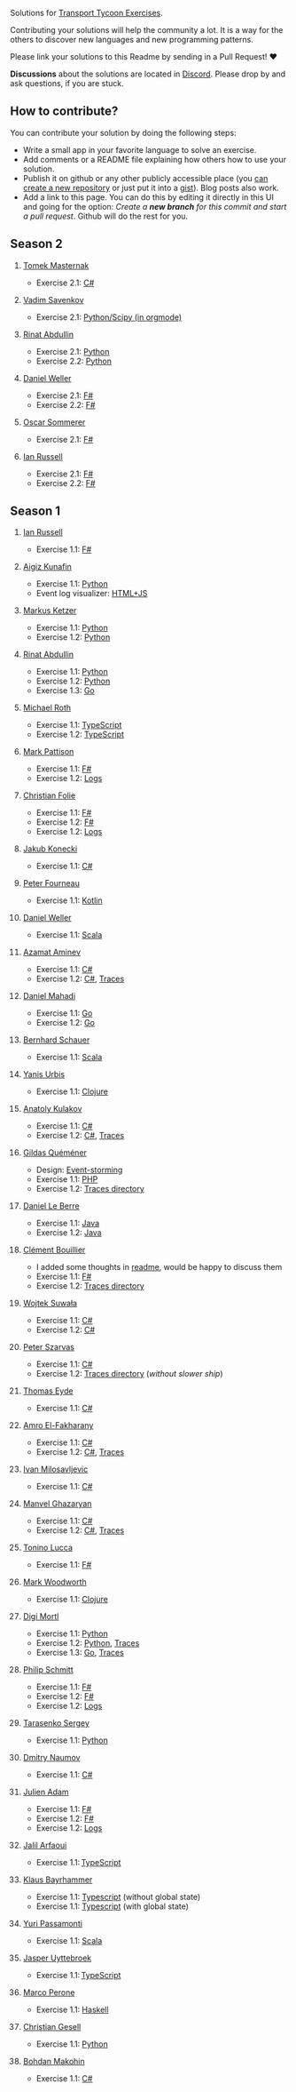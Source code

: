 Solutions for [Transport Tycoon Exercises](https://github.com/Softwarepark/exercises/blob/master/transport-tycoon.md).

Contributing your solutions will help the community a lot. It is a way for the others to discover new languages and new programming patterns.

Please link your solutions to this Readme by sending in a Pull Request! ❤️   

**Discussions** about the solutions are located in [Discord](https://discord.gg/jHGbUwxDgv). Please drop by and ask questions, if you are stuck.

## How to contribute?

You can contribute your solution by doing the following steps:

- Write a small app in your favorite language to solve an exercise.
- Add comments or a README file explaining how others how to use your solution.
- Publish it on github or any other publicly accessible place (you [can create a new repository](https://github.com/new) or just put it into a [gist](https://gist.github.com)). Blog posts also work.
- Add a link to this page. You can do this by editing it directly in this UI and going for the option: _Create a **new branch** for this commit and start a pull request_. Github will do the rest for you.

## Season 2

1. [Tomek Masternak](https://github.com/tmasternak)
   - Exercise 2.1: [C#](https://github.com/tmasternak/TransportTycoon/blob/master/Episode_2.1/TransportTycoon.Console/TransportTycoon.Console/Program.cs)

2. [Vadim Savenkov](https://github.com/vsavenkov)
   - Exercise 2.1: [Python/Scipy (in orgmode)](https://github.com/vsavenkov/trustbit-exercises/blob/solutions/solutions/tt-season2-org/e01.org)

3. [Rinat Abdullin](https://github.com/abdullin)
   - Exercise 2.1: [Python](https://github.com/abdullin/softwarepark-katas/blob/master/transport-tycoon-2/e01_python/route.py)
   - Exercise 2.2: [Python](https://github.com/abdullin/softwarepark-katas/blob/master/transport-tycoon-2/e02_python/route.py)

4. [Daniel Weller](https://github.com/danielweller-swp)
   - Exercise 2.1: [F#](https://github.com/danielweller-swp/TransportTycoon/tree/master/episode-2.1)
   - Exercise 2.2: [F#](https://github.com/danielweller-swp/TransportTycoon/tree/master/episode-2.2)

5. [Oscar Sommerer](https://github.com/oscarsommerer)
   - Exercise 2.1: [F#](https://github.com/oscarsommerer/TransportTycoon/blob/main/21/Program.fs)

6. [Ian Russell](https://github.com/ijrussell)
   - Exercise 2.1: [F#](https://github.com/ianrussellsoftwarepark/TransportTycoon2/blob/main/Episode21/Program.fs)
   - Exercise 2.2: [F#](https://github.com/ianrussellsoftwarepark/TransportTycoon2/blob/main/Episode22/Program.fs)


## Season 1

1. [Ian Russell](https://github.com/ijrussell)
   
   - Exercise 1.1: [F#](https://github.com/ijrussell/TransportTycoon/blob/master/recursive.fs)

2. [Aigiz Kunafin](https://github.com/AigizK)
   - Exercise 1.1: [Python](https://github.com/AigizK/transport-tycoon/tree/master/ex_1)
   - Event log visualizer: [HTML+JS](https://github.com/AigizK/transport-tycoon/tree/master/transport_visulazation)
   
3. [Markus Ketzer](https://github.com/marketzer)
   - Exercise 1.1: [Python](https://github.com/marketzer/exercises/blob/master/transport-tycoon/marketzer/transport-tycoon.py)
   - Exercise 1.2: [Python](https://github.com/marketzer/exercises/blob/master/transport-tycoon/marketzer/exercise2.py)
   
4. [Rinat Abdullin](https://github.com/abdullin)
   - Exercise 1.1: [Python](https://github.com/abdullin/softwarepark-ddd/blob/master/transport-tycoon/ex_1.py)
   - Exercise 1.2: [Python](https://github.com/abdullin/softwarepark-ddd/blob/master/transport-tycoon/ex_2.py)
   - Exercise 1.3: [Go](https://github.com/abdullin/softwarepark-ddd/blob/master/transport-tycoon/ex_3.go)
   
5. [Michael Roth](https://github.com/mrothNET)
   - Exercise 1.1: [TypeScript](https://github.com/mrothNET/transport-tycoon-exercises/tree/master/exercise1)
   - Exercise 1.2: [TypeScript](https://github.com/mrothNET/transport-tycoon-exercises/tree/master/exercise2)
   
6. [Mark Pattison](https://github.com/markpattison)
   
   - Exercise 1.1: [F#](https://github.com/markpattison/transport-tycoon-kata)
   - Exercise 1.2: [Logs](https://github.com/markpattison/transport-tycoon-kata/tree/master/exercise2-logs)

7. [Christian Folie](https://twitter.com/Folienmaster)
   - Exercise 1.1: [F#](https://github.com/Nagelfar/ddd-exercises/tree/master/exercise1)
   - Exercise 1.2: [F#](https://github.com/Nagelfar/ddd-exercises/blob/master/exercise2/Exercise2.fs)
   - Exercise 1.2: [Logs](https://github.com/Nagelfar/ddd-exercises/tree/master/exercise2/output)
   
8. [Jakub Konecki](https://github.com/jkonecki)
   - Exercise 1.1: [C#](https://github.com/jkonecki/SoftwarePark/tree/master/TransportTycoon)
   
9. [Peter Fourneau](https://github.com/pfournea)
   - Exercise 1.1: [Kotlin](https://github.com/pfournea/transport-tycoon)
   
10. [Daniel Weller](https://github.com/danielweller-swp)
    - Exercise 1.1: [Scala](https://github.com/danielweller-swp/transport-tycoon/tree/master/ex1)
    
11. [Azamat Aminev](https://github.com/azm102)
    
    - Exercise 1.1: [C#](https://github.com/azm102/exercises/tree/master/TransportTycoon1)
    - Exercise 1.2: [C#](https://github.com/azm102/exercises/tree/master/TransportTycoon2), [Traces](https://github.com/azm102/exercises/tree/master/TransportTycoon2/Traces)

12. [Daniel Mahadi](https://github.com/danielmahadi)
    
    - Exercise 1.1: [Go](https://github.com/danielmahadi/transport-tycoon-go/blob/exercises/1/main.go)
    - Exercise 1.2: [Go](https://github.com/danielmahadi/transport-tycoon-go/blob/exercises/2/main.go)

13. [Bernhard Schauer](https://github.com/beschauer)
    
    - Exercise 1.1: [Scala](https://github.com/beschauer/softwarepark-exercises/blob/master/transport-tycoon/main.scala)

14. [Yanis Urbis](https://github.com/yanisurbis)
    
    - Exercise 1.1: [Clojure](https://github.com/yanisurbis/transport-tycoon)

15. [Anatoly Kulakov](https://github.com/AnatolyKulakov)

    - Exercise 1.1: [C#](https://github.com/AnatolyKulakov/TransportTycoon/blob/ex1/src/TransportTycoon/Program.cs)
    - Exercise 1.2: [C#](https://github.com/AnatolyKulakov/TransportTycoon/blob/ex2/src/TransportTycoon/Program.cs), [Traces](https://github.com/AnatolyKulakov/TransportTycoon/tree/ex2/trace)

16. [Gildas Quéméner](https://github.com/gquemener)
    
    - Design: [Event-storming](https://miro.com/welcomeonboard/MtjvR60cUsVfwMSGWhbsOtrxgMOlSeXjFYc1U2M8033aIuIQdb9ID72hbcNNsfi8)
    - Exercise 1.1: [PHP](https://github.com/gquemener/TransportTycoon)
    - Exercise 1.2: [Traces directory](https://github.com/gquemener/TransportTycoon/tree/master/traces)

17. [Daniel Le Berre](https://github.com/danielleberre)
    
    - Exercise 1.1: [Java](https://github.com/danielleberre/transport-tycoon/tree/exercice1)
    - Exercise 1.2: [Java](https://github.com/danielleberre/transport-tycoon/tree/exercice2)

18. [Clément Bouillier](https://twitter.com/clem_bouillier)
    
    - I added some thoughts in [readme](https://github.com/devcrafting/TransportTycoon-DDD-ES), would be happy to discuss them
    - Exercise 1.1: [F#](https://github.com/devcrafting/TransportTycoon-DDD-ES/tree/Exercice1)
    - Exercise 1.2: [Traces directory](https://github.com/devcrafting/TransportTycoon-DDD-ES/tree/Exercice2-withoutNewRules/logs)

19. [Wojtek Suwała](https://github.com/wojteksuwala)
    
    - Exercise 1.1: [C#](https://github.com/wojteksuwala/DDD_SoftwarePark_Exercises/tree/master/Ex001_Transport_Tycoon)
    - Exercise 1.2: [C#](https://github.com/wojteksuwala/DDD_SoftwarePark_Exercises/tree/master/Ex002_Transport_Tycoon)

20. [Peter Szarvas](https://github.com/pepperonee13)
    
    - Exercise 1.1: [C#](https://github.com/pepperonee13/ddd-exercises)
    - Exercise 1.2: [Traces directory](https://github.com/pepperonee13/ddd-exercises/tree/master/.trace) (_without slower ship_)

21. [Thomas Eyde](https://github.com/thomaseyde)
    
    - Exercise 1.1: [C#](https://github.com/thomaseyde/transport-tycoon)

22. [Amro El-Fakharany](https://github.com/amroel)
    
    - Exercise 1.1: [C#](https://github.com/amroel/TransportTycoon/tree/E1)
	- Exercise 1.2: [C#](https://github.com/amroel/TransportTycoon/tree/E2), [Traces](https://github.com/amroel/TransportTycoon/tree/E2/.trace)

23. [Ivan Milosavljevic](https://github.com/Vertygo)
    
    - Exercise 1.1: [C#](https://github.com/Vertygo/transport-tycoon-ddd/tree/master/Exercise1)

24. [Manvel Ghazaryan](https://github.com/gmanvel)
    - Exercise 1.1: [C#](https://github.com/gmanvel/TransportTycoon/tree/Exercise-1)
    - Exercise 1.2: [C#](https://github.com/gmanvel/TransportTycoon/tree/Exercise-2), [Traces](https://github.com/gmanvel/TransportTycoon/tree/Exercise-2/tests/TransportTycoon.Domain.Tests/traces)

25. [Tonino Lucca](https://github.com/tonyx)
    - Exercise 1.1: [F#](https://github.com/tonyx/transport-tycoon-1)
    
26. [Mark Woodworth](https://github.com/Solaxun)
    - Exercise 1.1: [Clojure](https://github.com/Solaxun/transport-tycoon-kata/blob/master/src/transport_tycoon_kata/transport.clj)
    
27. [Digi Mortl](https://github.com/digimortl)

    - Exercise 1.1: [Python](https://github.com/digimortl/transport-tycoon/tree/203e97ec2e2c876e4739cd6b4426b76762f1bdfe)
    - Exercise 1.2: [Python](https://github.com/digimortl/transport-tycoon/tree/94e24d61d646ec1d969864b1e0f2f991fbd10674), [Traces](https://github.com/digimortl/transport-tycoon/tree/master/traces)
    - Exercise 1.3: [Go](https://github.com/digimortl/tycoon), [Traces](https://github.com/digimortl/tycoon/tree/master/traces)

28. [Philip Schmitt](https://github.com/maeh2k)
    - Exercise 1.1: [F#](https://github.com/maeh2k/transport-tycoon-kata/blob/master/Exercise1.fsx)
    - Exercise 1.2: [F#](https://github.com/maeh2k/transport-tycoon-kata/blob/master/Exercise2.fsx)
    - Exercise 1.2: [Logs](https://github.com/maeh2k/transport-tycoon-kata/tree/master/logs)

29. [Tarasenko Sergey](https://github.com/krasina15)
    - Exercise 1.1: [Python](https://github.com/krasina15/transport-tycoon)
    
30. [Dmitry Naumov](https://github.com/DmitryNaumov)

    - Exercise 1.1: [C#](https://github.com/DmitryNaumov/TransportTycoon/tree/Exercise1)

31. [Julien Adam](https://github.com/julienadam)
    - Exercise 1.1: [F#](https://github.com/julienadam/transport-tycoon-kata/blob/master/TransportTycoon.Kata.Exercises/Exercise1.fsx)
    - Exercise 1.2: [F#](https://github.com/julienadam/transport-tycoon-kata/blob/master/TransportTycoon.Kata.Exercises/Exercise2.fsx)
    - Exercise 1.2: [Logs](https://github.com/julienadam/transport-tycoon-kata/tree/master/TransportTycoon.Kata.Exercises/output)

32. [Jalil Arfaoui](https://jalil.arfaoui.net)
    - Exercise 1.1: [TypeScript](https://framagit.org/jalil/transport-tycoon-kata-js)

33. [Klaus Bayrhammer](https://github.com/klausbayrhammer)
    - Exercise 1.1: [Typescript](https://github.com/klausbayrhammer/typescript-transport-tycoon-kata/blob/master/src/transport-tycoon.ts) (without global state)
    - Exercise 1.1: [Typescript](https://github.com/klausbayrhammer/typescript-transport-tycoon-kata/blob/global-state/src/transport-tycoon.ts) (with global state)

34. [Yuri Passamonti](https://github.com/r4ncid)
    - Exercise 1.1: [Scala](https://github.com/R4ncid/transport-tycoon-kata)
    
35. [Jasper Uyttebroek](https://github.com/unib1t)
    - Exercise 1.1: [TypeScript](https://github.com/unib1t/transport-tycoon-ddd)

36. [Marco Perone](https://github.com/marcosh)
    - Exercise 1.1: [Haskell](https://github.com/marcosh/ddd-kata)

37. [Christian Gesell](https://github.com/gesellc)
    - Exercise 1.1: [Python](https://github.com/gesellc/ddd-transport-tycoon/tree/master/transport-tycoon-gesellc-solutions/Exercise1)

38. [Bohdan Makohin](https://github.com/ajukraine)
    - Exercise 1.1: [C#](https://github.com/ajukraine/TransportTycoon/blob/master/Exercise-1/TransportTycoon.Domain/Solution.cs)

    
